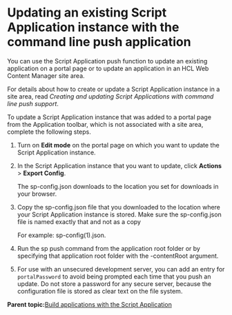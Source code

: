 # Updating an existing Script Application instance with the command line push application

You can use the Script Application push function to update an existing application on a portal page or to update an application in an HCL Web Content Manager site area.

For details about how to create or update a Script Application instance in a site area, read *Creating and updating Script Applications with command line push support*.

To update a Script Application instance that was added to a portal page from the Application toolbar, which is not associated with a site area, complete the following steps.

1.  Turn on **Edit mode** on the portal page on which you want to update the Script Application instance.

2.  In the Script Application instance that you want to update, click **Actions** \> **Export Config**.

    The sp-config.json downloads to the location you set for downloads in your browser.

3.  Copy the sp-config.json file that you downloaded to the location where your Script Application instance is stored. Make sure the sp-config.json file is named exactly that and not as a copy

    For example: sp-config\(1\).json.

4.  Run the sp push command from the application root folder or by specifying that application root folder with the -contentRoot argument.

5.  For use with an unsecured development server, you can add an entry for `portalPassword` to avoid being prompted each time that you push an update. Do not store a password for any secure server, because the configuration file is stored as clear text on the file system.


**Parent topic:**[Build applications with the Script Application](../script-portlet/build_apps.md)


